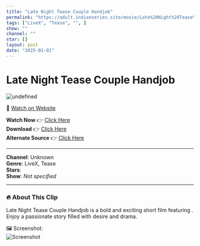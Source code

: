 ```yaml
---
title: "Late Night Tease Couple Handjob"
permalink: "https://adult.indianseries.site/movie/Late%20Night%20Tease%20Couple%20Handjob"
tags: ["LiveX", "Tease", "", ]
show: ""
channel: ""
star: []
layout: post
date: "2025-01-01"
---
```


# Late Night Tease Couple Handjob

![undefined](https://desisins.com/wp-content/uploads/2024/08/LX-DesiSins.com_.jpg)

🔗 [Watch on Website](https://adult.indianseries.site/movie/Late%20Night%20Tease%20Couple%20Handjob)

**Watch Now** 👉 [Click Here](https://adult.indianseries.site/movie/Late%20Night%20Tease%20Couple%20Handjob)  
**Download** 👉 [Click Here](https://adult.indianseries.site/movie/Late%20Night%20Tease%20Couple%20Handjob)  
**Alternate Source** 👉 [Click Here](https://adult.indianseries.site/movie/Late%20Night%20Tease%20Couple%20Handjob)

---

**Channel**: Unknown  
**Genre**: LiveX, Tease  
**Stars**:   
**Show**: *Not specified*

---

### 🔥 About This Clip

Late Night Tease Couple Handjob is a bold and exciting short film featuring . Enjoy a passionate story filled with desire and drama.
 
🖼️ Screenshot:  
![Screenshot](https://desisins.com/wp-content/uploads/2024/08/LX-DesiSins.com_.jpg)
